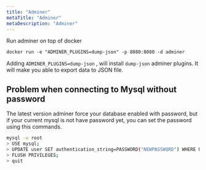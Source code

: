 ```yaml
---
title: "Adminer"
metaTitle: "Adminer"
metaDescription: "Adminer"
---
```


Run adminer on top of docker

```
docker run -e "ADMINER_PLUGINS=dump-json" -p 8080:8080 -d adminer
```

Adding `ADMINER_PLUGINS=dump-json` , will install `dump-json` adminer plugins. It will make you able to export data to JSON file.

Problem when connecting to Mysql without password
---

The latest version adminer force your database enabled with password, but if your current mysql is not have password yet, you can set the password using this commands.

```bash
mysql -u root
> USE mysql;
> UPDATE user SET authentication_string=PASSWORD("NEWPASSWORD") WHERE User='root';
> FLUSH PRIVILEGES;
> quit
```
